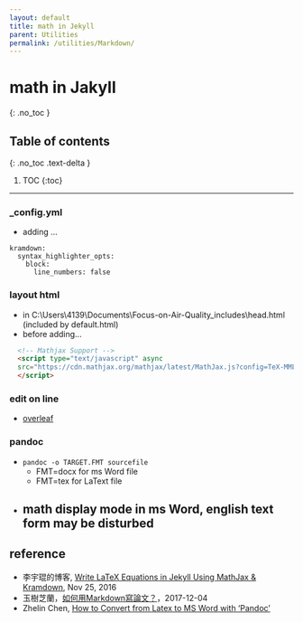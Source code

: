 ```yaml
---
layout: default
title: math in Jekyll
parent: Utilities
permalink: /utilities/Markdown/
---
```


# math in Jakyll
{: .no_toc }

## Table of contents
{: .no_toc .text-delta }

1. TOC
{:toc}

---
### _config.yml
- adding ...

```
kramdown:
  syntax_highlighter_opts:
    block:
      line_numbers: false
```

### layout html
- in C:\Users\4139\Documents\Focus-on-Air-Quality\_includes\head.html (included by default.html)
- before </head> adding...

```html
  <!-- Mathjax Support -->
  <script type="text/javascript" async
  src="https://cdn.mathjax.org/mathjax/latest/MathJax.js?config=TeX-MML-AM_CHTML">
  </script>
```
### edit on line
- [overleaf][overleaf]
### pandoc
- `pandoc -o TARGET.FMT sourcefile`
  - FMT=docx for ms Word file
  - FMT=tex for LaText file
- math display mode in ms Word, english text form may be disturbed
  -   
## reference
- 李宇琨的博客, [Write LaTeX Equations in Jekyll Using MathJax & Kramdown](https://lyk6756.github.io/2016/11/25/write_latex_equations.html), Nov 25, 2016
- 玉樹芝蘭，[如何用Markdown寫論文？](https://kknews.cc/zh-tw/education/rpgy9vv.html)，2017-12-04
- Zhelin Chen, [How to Convert from Latex to MS Word with ‘Pandoc’](https://medium.com/@zhelinchen91/how-to-convert-from-latex-to-ms-word-with-pandoc-f2045a762293)

[overleaf]: <https://www.overleaf.com/user/subscription/plans> "Overleaf is the world’s easiest to use LaTeX editor. Stay up to date with your collaborators, keep track of all changes to your work, and use our LaTeX environment from anywhere in the world."